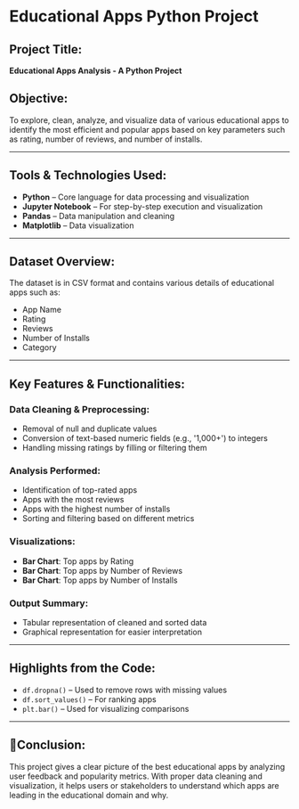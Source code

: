  
# Educational Apps Python Project

##  Project Title:
**Educational Apps Analysis - A Python Project**

##  Objective:
To explore, clean, analyze, and visualize data of various educational apps to identify the most efficient and popular apps based on key parameters such as rating, number of reviews, and number of installs.

---

##  Tools & Technologies Used:
- **Python** – Core language for data processing and visualization
- **Jupyter Notebook** – For step-by-step execution and visualization
- **Pandas** – Data manipulation and cleaning
- **Matplotlib** – Data visualization

---

##  Dataset Overview:
The dataset is in CSV format and contains various details of educational apps such as:
- App Name
- Rating
- Reviews
- Number of Installs
- Category

---

##  Key Features & Functionalities:

###  Data Cleaning & Preprocessing:
- Removal of null and duplicate values
- Conversion of text-based numeric fields (e.g., '1,000+') to integers
- Handling missing ratings by filling or filtering them

###  Analysis Performed:
- Identification of top-rated apps
- Apps with the most reviews
- Apps with the highest number of installs
- Sorting and filtering based on different metrics

###  Visualizations:
- **Bar Chart**: Top apps by Rating
- **Bar Chart**: Top apps by Number of Reviews
- **Bar Chart**: Top apps by Number of Installs

###  Output Summary:
- Tabular representation of cleaned and sorted data
- Graphical representation for easier interpretation

---

##  Highlights from the Code:
- `df.dropna()` – Used to remove rows with missing values
- `df.sort_values()` – For ranking apps
- `plt.bar()` – Used for visualizing comparisons

---

## 📝Conclusion:
This project gives a clear picture of the best educational apps by analyzing user feedback and popularity metrics. With proper data cleaning and visualization, it helps users or stakeholders to understand which apps are leading in the educational domain and why.

